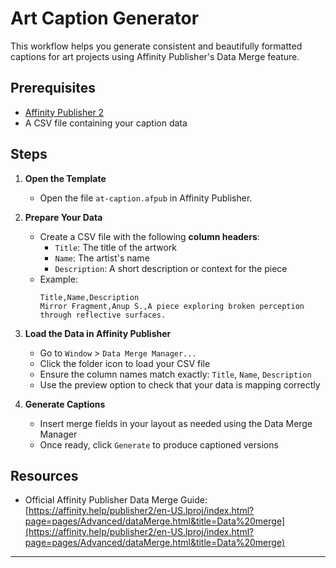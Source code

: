 # Art Caption Generator

This workflow helps you generate consistent and beautifully formatted captions for art projects using Affinity Publisher's Data Merge feature.

## Prerequisites

- [Affinity Publisher 2](https://affinity.serif.com/en-us/publisher/)
- A CSV file containing your caption data

## Steps

1. **Open the Template**
   - Open the file `at-caption.afpub` in Affinity Publisher.

2. **Prepare Your Data**
   - Create a CSV file with the following **column headers**:
     - `Title`: The title of the artwork
     - `Name`: The artist's name
     - `Description`: A short description or context for the piece
   - Example:
     ```csv
     Title,Name,Description
     Mirror Fragment,Anup S.,A piece exploring broken perception through reflective surfaces.
     ```

3. **Load the Data in Affinity Publisher**
   - Go to `Window` > `Data Merge Manager...`
   - Click the folder icon to load your CSV file
   - Ensure the column names match exactly: `Title`, `Name`, `Description`
   - Use the preview option to check that your data is mapping correctly

4. **Generate Captions**
   - Insert merge fields in your layout as needed using the Data Merge Manager
   - Once ready, click `Generate` to produce captioned versions

## Resources

- Official Affinity Publisher Data Merge Guide:  
  [https://affinity.help/publisher2/en-US.lproj/index.html?page=pages/Advanced/dataMerge.html&title=Data%20merge](https://affinity.help/publisher2/en-US.lproj/index.html?page=pages/Advanced/dataMerge.html&title=Data%20merge)

---

